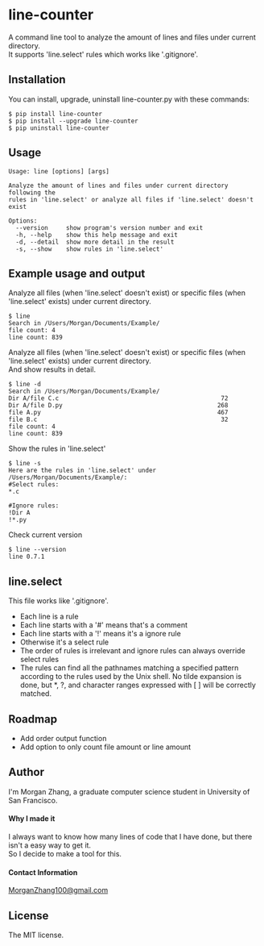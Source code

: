 # line-counter
A command line tool to analyze the amount of lines and files under current directory.   
It supports 'line.select' rules which works like '.gitignore'.

## Installation
You can install, upgrade, uninstall line-counter.py with these commands:
```
$ pip install line-counter  
$ pip install --upgrade line-counter  
$ pip uninstall line-counter  
```

## Usage
```
Usage: line [options] [args]

Analyze the amount of lines and files under current directory following the
rules in 'line.select' or analyze all files if 'line.select' doesn't exist

Options:
  --version     show program's version number and exit
  -h, --help    show this help message and exit
  -d, --detail  show more detail in the result
  -s, --show    show rules in 'line.select'
```

## Example usage and output
Analyze all files (when 'line.select' doesn't exist) or specific files (when 'line.select' exists) under current directory.
```
$ line
Search in /Users/Morgan/Documents/Example/
file count: 4
line count: 839
```
Analyze all files (when 'line.select' doesn't exist) or specific files (when 'line.select' exists) under current directory.  
And show results in detail.
```
$ line -d
Search in /Users/Morgan/Documents/Example/
Dir A/file C.c                                             72
Dir A/file D.py                                           268
file A.py                                                 467
file B.c                                                   32
file count: 4
line count: 839
```
Show the rules in 'line.select'
```
$ line -s
Here are the rules in 'line.select' under /Users/Morgan/Documents/Example/:
#Select rules:
*.c

#Ignore rules:
!Dir A
!*.py
```
Check current version
```
$ line --version
line 0.7.1
```

## line.select
This file works like '.gitignore'.
* Each line is a rule
* Each line starts with a '#' means that's a comment
* Each line starts with a '!' means it's a ignore rule
* Otherwise it's a select rule
* The order of rules is irrelevant and ignore rules can always override select rules
* The rules can find all the pathnames matching a specified pattern according to the rules used by the Unix shell. No tilde expansion is done, but *, ?, and character ranges expressed with [ ] will be correctly matched.

## Roadmap
* Add order output function
* Add option to only count file amount or line amount

## Author
I'm Morgan Zhang, a graduate computer science student in University of San Francisco.  

#### Why I made it
I always want to know how many lines of code that I have done, but there isn't a easy way to get it.  
So I decide to make a tool for this.

#### Contact Information
MorganZhang100@gmail.com

## License
The MIT license.
